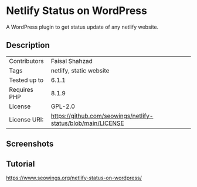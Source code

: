 # Netlify Status on WordPress

A WordPress plugin to get status update of any netlify website.

## Description

|               |                       |
|---------------|-----------------------|
| Contributors  |Faisal Shahzad         |
| Tags          |netlify, static website|
|Tested up to   |6.1.1                  |
|Requires PHP   | 8.1.9                 |
|License        | GPL-2.0               |
|License URI: |https://github.com/seowings/netlify-status/blob/main/LICENSE|

## Screenshots

## Tutorial

https://www.seowings.org/netlify-status-on-wordpress/
